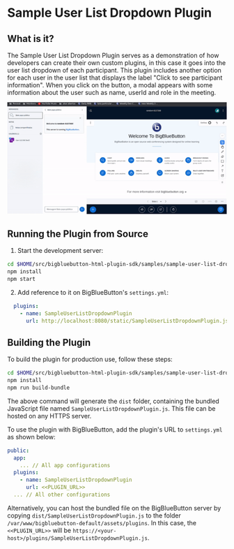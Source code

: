 # Sample User List Dropdown Plugin

## What is it?

The Sample User List Dropdown Plugin serves as a demonstration of how developers can create their own custom plugins, in this case it goes into the user list dropdown of each participant. This plugin includes another option for each user in the user list that displays the label "Click to see participant information". When you click on the button, a modal appears with some information about the user such as name, userId and role in the meeting.

![Gif of plugin demo](./public/assets/plugin.gif)

## Running the Plugin from Source

1. Start the development server:

```bash
cd $HOME/src/bigbluebutton-html-plugin-sdk/samples/sample-user-list-dropdown-plugin
npm install
npm start
```

2. Add reference to it on BigBlueButton's `settings.yml`:

```yaml
  plugins:
    - name: SampleUserListDropdownPlugin
      url: http://localhost:8080/static/SampleUserListDropdownPlugin.js
```

## Building the Plugin

To build the plugin for production use, follow these steps:

```bash
cd $HOME/src/bigbluebutton-html-plugin-sdk/samples/sample-user-list-dropdown-plugin
npm install
npm run build-bundle
```

The above command will generate the `dist` folder, containing the bundled JavaScript file named `SampleUserListDropdownPlugin.js`. This file can be hosted on any HTTPS server.

To use the plugin with BigBlueButton, add the plugin's URL to `settings.yml` as shown below:

```yaml
public:
  app:
    ... // All app configurations
  plugins:
    - name: SampleUserListDropdownPlugin
      url: <<PLUGIN_URL>>
  ... // All other configurations
```

Alternatively, you can host the bundled file on the BigBlueButton server by copying `dist/SampleUserListDropdownPlugin.js` to the folder `/var/www/bigbluebutton-default/assets/plugins`. In this case, the `<<PLUGIN_URL>>` will be `https://<your-host>/plugins/SampleUserListDropdownPlugin.js`.
